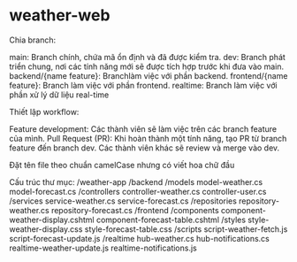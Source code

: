 # weather-web

Chia branch:

  main: Branch chính, chứa mã ổn định và đã được kiểm tra.
  dev: Branch phát triển chung, nơi các tính năng mới sẽ được tích hợp trước khi đưa vào main.
  backend/{name feature}: Branchlàm việc với phần backend.
  frontend/{name feature}: Branch làm việc với phần frontend.
  realtime: Branch làm việc với phần xử lý dữ liệu real-time

Thiết lập workflow:

Feature development: Các thành viên sẽ làm việc trên các branch feature của mình.
Pull Request (PR): Khi hoàn thành một tính năng, tạo PR từ branch feature đến branch dev. Các thành viên khác sẽ review và merge vào dev.

Đặt tên file theo chuẩn camelCase nhưng có viết hoa chữ đầu

Cấu trúc thư mục: 
/weather-app
    /backend
        /models
            model-weather.cs
            model-forecast.cs
        /controllers
            controller-weather.cs
            controller-user.cs
        /services
            service-weather.cs
            service-forecast.cs
        /repositories
            repository-weather.cs
            repository-forecast.cs
    /frontend
        /components
            component-weather-display.cshtml
            component-forecast-table.cshtml
        /styles
            style-weather-display.css
            style-forecast-table.css
        /scripts
            script-weather-fetch.js
            script-forecast-update.js
    /realtime
        hub-weather.cs
        hub-notifications.cs
        realtime-weather-update.js
        realtime-notifications.js
